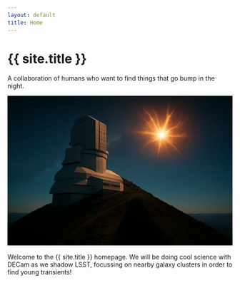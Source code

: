 ```yaml
---
layout: default
title: Home
---
```


<div class="intro">
  
  <h1>{{ site.title }}</h1>
  <p class="tagline">A collaboration of humans who want to find things that go bump in the night.</p>
  <img src="image2.jpg" alt="Observing Program" class="intro-image">
</div>

<section class="about">
  <p>
    Welcome to the {{ site.title }} homepage. We will be doing cool science with DECam as we shadow LSST, focussing on nearby galaxy clusters in order to find young transients!
  </p>
</section>
